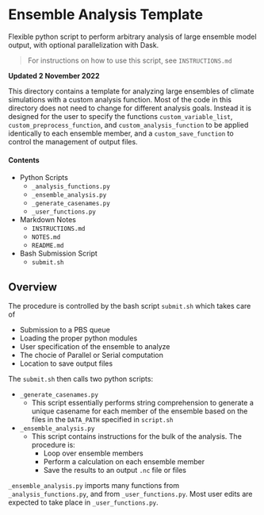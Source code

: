 # Ensemble Analysis Template

Flexible python script to perform arbitrary analysis of large ensemble model output, with optional parallelization with Dask.

> For instructions on how to use this script, see `INSTRUCTIONS.md`

**Updated 2 November 2022**

This directory contains a template for analyzing large ensembles of climate simulations with a custom analysis function. Most of the code in this directory does not need to change for different analysis goals. Instead it is designed for the user to specify the functions `custom_variable_list`, `custom_preprocess_function`, and `custom_analysis_function` to be applied identically to each ensemble member, and a `custom_save_function` to control the management of output files.

#### Contents

* Python Scripts
    * `_analysis_functions.py`
    * `_ensemble_analysis.py`
    * `_generate_casenames.py`
    * `_user_functions.py`
* Markdown Notes
    * `INSTRUCTIONS.md`
    * `NOTES.md`
    * `README.md`
* Bash Submission Script
    * `submit.sh`

## Overview

The procedure is controlled by the bash script `submit.sh` which takes care of
* Submission to a PBS queue
* Loading the proper python modules
* User specification of the ensemble to analyze
* The chocie of Parallel or Serial computation
* Location to save output files

The `submit.sh` then calls two python scripts:
* `_generate_casenames.py`
    * This script essentially performs string comprehension to generate a unique casename for each member of the ensemble based on the files in the `DATA_PATH` specified in `script.sh`
* `_ensemble_analysis.py`
    * This script contains instructions for the bulk of the analysis. The procedure is:
        * Loop over ensemble members
        * Perform a calculation on each ensemble member
        * Save the results to an output `.nc` file or files
          
`_ensemble_analysis.py` imports many functions from `_analysis_functions.py`, and from `_user_functions.py`. Most user edits are expected to take place in `_user_functions.py`. 



